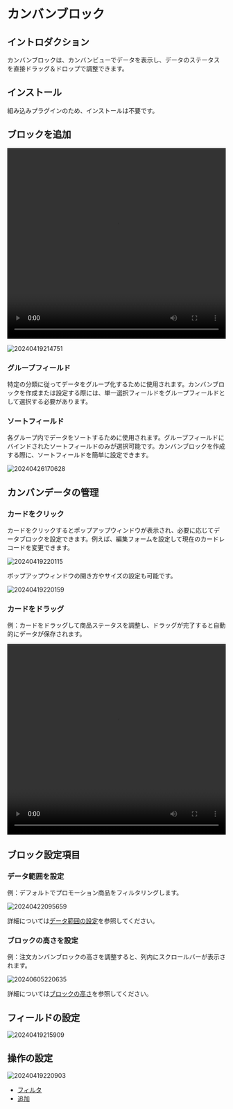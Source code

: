 # カンバンブロック

<PluginInfo name="block-kanban"></PluginInfo>

## イントロダクション

カンバンブロックは、カンバンビューでデータを表示し、データのステータスを直接ドラッグ＆ドロップで調整できます。

## インストール

組み込みプラグインのため、インストールは不要です。

## ブロックを追加

<video width="100%" height="440" controls>
      <source src="https://static-docs.nocobase.com/20240419214551.mp4" type="video/mp4">
</video>

![20240419214751](https://static-docs.nocobase.com/20240419214751.png)

### グループフィールド

特定の分類に従ってデータをグループ化するために使用されます。カンバンブロックを作成または設定する際には、単一選択フィールドをグループフィールドとして選択する必要があります。

### ソートフィールド

各グループ内でデータをソートするために使用されます。グループフィールドにバインドされたソートフィールドのみが選択可能です。カンバンブロックを作成する際に、ソートフィールドを簡単に設定できます。

![20240426170628](https://static-docs.nocobase.com/20240426170628.png)

## カンバンデータの管理

### カードをクリック

カードをクリックするとポップアップウィンドウが表示され、必要に応じてデータブロックを設定できます。例えば、編集フォームを設定して現在のカードレコードを変更できます。

![20240419220115](https://static-docs.nocobase.com/20240419220115.png)

ポップアップウィンドウの開き方やサイズの設定も可能です。

![20240419220159](https://static-docs.nocobase.com/20240419220159.png)

### カードをドラッグ

例：カードをドラッグして商品ステータスを調整し、ドラッグが完了すると自動的にデータが保存されます。

<video width="100%" height="440" controls>
      <source src="https://static-docs.nocobase.com/20240419221247.mp4" type="video/mp4">
</video>

## ブロック設定項目

### データ範囲を設定

例：デフォルトでプロモーション商品をフィルタリングします。

![20240422095659](https://static-docs.nocobase.com/20240422095659.png)

詳細については[データ範囲の設定](/handbook/ui/blocks/block-settings/data-scope)を参照してください。

### ブロックの高さを設定

例：注文カンバンブロックの高さを調整すると、列内にスクロールバーが表示されます。

![20240605220635](https://static-docs.nocobase.com/20240605220635.gif)

詳細については[ブロックの高さ](/handbook/ui/blocks/block-settings/block-height)を参照してください。

## フィールドの設定

![20240419215909](https://static-docs.nocobase.com/20240419215909.png)

## 操作の設定

![20240419220903](https://static-docs.nocobase.com/20240419220903.png)

- [フィルタ](/handbook/ui/actions/types/filter)
- [追加](/handbook/ui/actions/types/add-new)


